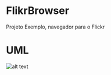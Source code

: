 # FlikrBrowser
Projeto Exemplo, navegador para o Flickr

# UML

![alt text](http://yuml.me/c4e4d8c4.png "Diagrama UML para o projeto")
